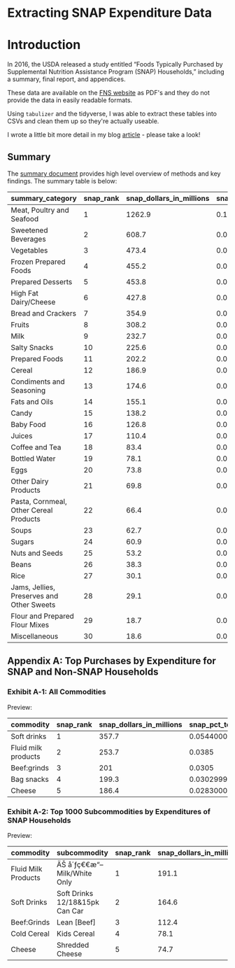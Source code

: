 # Extracting SNAP Expenditure Data

# Introduction

In 2016, the USDA released a study entitled “Foods Typically Purchased by Supplemental Nutrition Assistance Program (SNAP) Households,” including a summary, final report, and appendices.

These data are available on the [FNS website](https://www.fns.usda.gov/snap/foods-typically-purchased-supplemental-nutrition-assistance-program-snap-households) as PDF's and they do not provide the data in easily readable formats.

Using `tabulizer` and the tidyverse, I was able to extract these tables into CSVs and clean them up so they're actually useable.

I wrote a little bit more detail in my blog [article](http://bit.ly/snappdfs) - please take a look!

## Summary

The [summary document](https://fns-prod.azureedge.net/sites/default/files/ops/SNAPFoodsTypicallyPurchased-Summary.pdf) provides high level overview of methods and key findings. The summary table is below:

| summary_category                          | snap_rank | snap_dollars_in_millions | snap_pct_total_expenditures | nonsnap_rank | nonsnap_dollars_in_millions | nonsnap_pct_total_expenditures |
|-------------------------------------------|-----------|--------------------------|-----------------------------|--------------|-----------------------------|--------------------------------|
| Meat, Poultry and Seafood                 | 1         | 1262.9                   | 0.192                       | 1            | 5016.3                      | 0.159                          |
| Sweetened Beverages                       | 2         | 608.7                    | 0.09300000000000001         | 5            | 2238.8                      | 0.071                          |
| Vegetables                                | 3         | 473.4                    | 0.07200000000000001         | 2            | 2873.9                      | 0.091                          |
| Frozen Prepared Foods                     | 4         | 455.2                    | 0.069                       | 8            | 1592.3                      | 0.051                          |
| Prepared Desserts                         | 5         | 453.8                    | 0.069                       | 6            | 2021.2                      | 0.064                          |
| High Fat Dairy/Cheese                     | 6         | 427.8                    | 0.065                       | 3            | 2483.2                      | 0.079                          |
| Bread and Crackers                        | 7         | 354.9                    | 0.054000000000000006        | 7            | 1978.2                      | 0.063                          |
| Fruits                                    | 8         | 308.2                    | 0.047                       | 4            | 2271.2                      | 0.07200000000000001            |
| Milk                                      | 9         | 232.7                    | 0.035                       | 9            | 1211                        | 0.038                          |
| Salty Snacks                              | 10        | 225.6                    | 0.034                       | 10           | 969.7                       | 0.031                          |
| Prepared Foods                            | 11        | 202.2                    | 0.031                       | 14           | 707                         | 0.022000000000000002           |
| Cereal                                    | 12        | 186.9                    | 0.027999999999999997        | 11           | 933.9                       | 0.03                           |
| Condiments and Seasoning                  | 13        | 174.6                    | 0.027000000000000003        | 12           | 878.9                       | 0.027999999999999997           |
| Fats and Oils                             | 14        | 155.1                    | 0.024                       | 13           | 766.9                       | 0.024                          |
| Candy                                     | 15        | 138.2                    | 0.021                       | 15           | 701.4                       | 0.022000000000000002           |
| Baby Food                                 | 16        | 126.8                    | 0.019                       | 27           | 198.2                       | 0.006                          |
| Juices                                    | 17        | 110.4                    | 0.017                       | 16           | 605.4                       | 0.019                          |
| Coffee and Tea                            | 18        | 83.4                     | 0.013000000000000001        | 17           | 568.8                       | 0.018000000000000002           |
| Bottled Water                             | 19        | 78.1                     | 0.012                       | 22           | 377.4                       | 0.012                          |
| Eggs                                      | 20        | 73.8                     | 0.011000000000000001        | 21           | 388.2                       | 0.012                          |
| Other Dairy Products                      | 21        | 69.8                     | 0.011000000000000001        | 18           | 549.5                       | 0.017                          |
| Pasta, Cornmeal, Other Cereal Products    | 22        | 66.4                     | 0.01                        | 23           | 281.5                       | 0.009000000000000001           |
| Soups                                     | 23        | 62.7                     | 0.01                        | 20           | 414.1                       | 0.013000000000000001           |
| Sugars                                    | 24        | 60.9                     | 0.009000000000000001        | 24           | 260.3                       | 0.008                          |
| Nuts and Seeds                            | 25        | 53.2                     | 0.008                       | 19           | 445.9                       | 0.013999999999999999           |
| Beans                                     | 26        | 38.3                     | 0.006                       | 25           | 234.5                       | 0.006999999999999999           |
| Rice                                      | 27        | 30.1                     | 0.005                       | 28           | 131                         | 0.004                          |
| Jams, Jellies, Preserves and Other Sweets | 28        | 29.1                     | 0.004                       | 29           | 117.5                       | 0.004                          |
| Flour and Prepared Flour Mixes            | 29        | 18.7                     | 0.003                       | 30           | 94.9                        | 0.003                          |
| Miscellaneous                             | 30        | 18.6                     | 0.003                       | 26           | 202.6                       | 0.006                          |

## Appendix A: Top Purchases by Expenditure for SNAP and Non‐SNAP Households
### Exhibit A‐1: All Commodities

Preview:

| commodity                              | snap_rank | snap_dollars_in_millions | snap_pct_total_expenditures | nonsnap_rank | nonsnap_dollars_in_millions | nonsnap_pct_total_expenditures |
|----------------------------------------|-----------|--------------------------|-----------------------------|--------------|-----------------------------|--------------------------------|
| Soft drinks                            | 1         | 357.7                    | 0.054400000000000004        | 2            | 1263.3                      | 0.0401                         |
| Fluid milk products                    | 2         | 253.7                    | 0.0385                      | 1            | 1270.3                      | 0.0403                         |
| Beef:grinds                            | 3         | 201                      | 0.0305                      | 6            | 621.1                       | 0.0197                         |
| Bag snacks                             | 4         | 199.3                    | 0.030299999999999997        | 5            | 793.9                       | 0.0252                         |
| Cheese                                 | 5         | 186.4                    | 0.028300000000000002        | 3            | 948.9                       | 0.0301                         |


### Exhibit A‐2: Top 1000 Subcommodities by Expenditures of SNAP Households

Preview: 

| commodity                                                              | subcommodity                           | snap_rank | snap_dollars_in_millions | snap_pct_total_expenditures | nonsnap_rank | nonsnap_dollars_in_millions | nonsnap_pct_total_expenditures |
|------------------------------------------------------------------------|----------------------------------------|-----------|--------------------------|-----------------------------|--------------|-----------------------------|--------------------------------|
| Fluid Milk Products                                                    | ÄŠ å´ƒç€€æ“– Milk/White Only           | 1         | 191.1                    | 0.028999999999999998        | 1            | 853.8                       | 0.0271                         |
| Soft Drinks                                                            | Soft Drinks 12/18&15pk Can Car         | 2         | 164.6                    | 0.025                       | 2            | 601.2                       | 0.0191                         |
| Beef:Grinds                                                            | Lean [Beef]                            | 3         | 112.4                    | 0.0171                      | 7            | 257.9                       | 0.008199999999999999           |
| Cold Cereal                                                            | Kids Cereal                            | 4         | 78.1                     | 0.011899999999999999        | 20           | 186.4                       | 0.0059                         |
| Cheese                                                                 | Shredded Cheese                        | 5         | 74.7                     | 0.011399999999999999        | 3            | 342                         | 0.0109                         |
